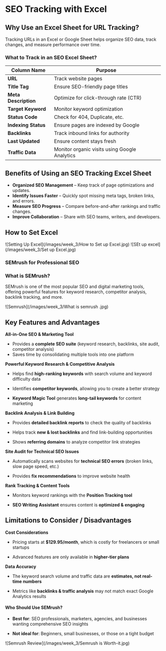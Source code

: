 
# SEO Tracking with Excel

## **Why Use an Excel Sheet for URL Tracking?**
Tracking URLs in an Excel or Google Sheet helps organize SEO data, track changes, and measure performance over time.

### What to Track in an SEO Excel Sheet?

| **Column Name** | **Purpose** |
|-----------------|-------------|
| **URL** | Track website pages |
| **Title Tag** | Ensure SEO-friendly page titles |
| **Meta Description** | Optimize for click-through rate (CTR) |
| **Target Keyword** | Monitor keyword optimization |
| **Status Code** | Check for 404, Duplicate, etc. |
| **Indexing Status** | Ensure pages are indexed by Google |
| **Backlinks** | Track inbound links for authority |
| **Last Updated** | Ensure content stays fresh |
| **Traffic Data** | Monitor organic visits using Google Analytics |

## Benefits of Using an SEO Tracking Excel Sheet
- **Organized SEO Management** – Keep track of page optimizations and updates.
- **Identify Issues Faster** – Quickly spot missing meta tags, broken links, and errors.
- **Measure SEO Progress** – Compare before-and-after rankings and traffic changes.
- **Improve Collaboration** – Share with SEO teams, writers, and developers.

## How to Set Excel 

![Setting Up Excel](/images/week_3/How to Set up Excel.jpg)
![SEt up excel](/images/week_3/Set up Excel.jpg)



###  SEMrush for Professional SEO

### What is SEMrush?
SEMrush is one of the most popular SEO and digital marketing tools, offering powerful features for keyword research, competitor analysis, backlink tracking, and more.

![Semrush](/images/week_3/What is semrush .jpg)

## **Key Features and Advantages**

**All-in-One SEO & Marketing Tool**

- Provides a **complete SEO suite** (keyword research, backlinks, site audit, competitor analysis)
- Saves time by consolidating multiple tools into one platform


**Powerful Keyword Research & Competitive Analysis**

- Helps find **high-ranking keywords** with search volume and keyword difficulty data

- Identifies **competitor keywords**, allowing you to create a better strategy

- **Keyword Magic Tool** generates **long-tail keywords** for content marketing

**Backlink Analysis & Link Building**

- Provides **detailed backlink reports** to check the quality of backlinks

- Helps track **new & lost backlinks** and find link-building opportunities

- Shows **referring domains** to analyze competitor link strategies

**Site Audit for Technical SEO Issues**

- Automatically scans websites for **technical SEO errors** (broken links, slow page speed, etc.)

- Provides **fix recommendations** to improve website health

**Rank Tracking & Content Tools**

- Monitors keyword rankings with the **Position Tracking tool**

- **SEO Writing Assistant** ensures content is **optimized & engaging**

## **Limitations to Consider / Disadvantages**

**Cost Considerations**

- Pricing starts at **$129.95/month**, which is costly for freelancers or small startups

- Advanced features are only available in **higher-tier plans**

**Data Accuracy**

- The keyword search volume and traffic data are **estimates, not real-time numbers**

- Metrics like **backlinks & traffic analysis** may not match exact Google Analytics results

#### Who Should Use SEMrush?

- **Best for**: SEO professionals, marketers, agencies, and businesses wanting comprehensive SEO insights

- **Not ideal for**: Beginners, small businesses, or those on a tight budget

![Semrush Review](/images/week_3/Semrush is Worth-it.jpg)
